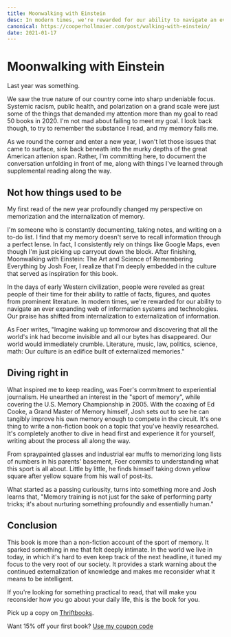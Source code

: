 ```yaml
---
title: Moonwalking with Einstein
desc: In modern times, we're rewarded for our ability to navigate an ever expanding web of information systems and technologies.
canonical: https://cooperhollmaier.com/post/walking-with-einstein/
date: 2021-01-17
---
```


# Moonwalking with Einstein

Last year was something.

We saw the true nature of our country come into sharp undeniable focus. Systemic racism, public health, and polarization on a grand scale were just some of the things that demanded my attention more than my goal to read 50 books in 2020. I'm not mad about failing to meet my goal. I look back though, to try to remember the substance I read, and my memory fails me.

As we round the corner and enter a new year, I won't let those issues that came to surface, sink back beneath into the murky depths of the great American attenion span. Rather, I'm committing here, to document the conversation unfolding in front of me, along with things I've learned through supplemental reading along the way.

## Not how things used to be

My first read of the new year profoundly changed my perspective on memorization and the internalization of memory.

I'm someone who is constantly documenting, taking notes, and writing on a to-do list. I find that my memory doesn't serve to recall information through a perfect lense. In fact, I consistently rely on things like Google Maps, even though I'm just picking up carryout down the block. After finishing, Moonwalking with Einstein: The Art and Science of Remembering Everything by Josh Foer, I realize that I'm deeply embedded in the culture that served as inspiration for this book.

In the days of early Western civilization, people were reveled as great people of their time for their ability to rattle of facts, figures, and quotes from prominent literature. In modern times, we're rewarded for our ability to navigate an ever expanding web of information systems and technologies. Our praise has shifted from internalization to externalization of information.

As Foer writes, "Imagine waking up tommorow and discovering that all the world's ink had become invisible and all our bytes has disappeared. Our world would immediately crumble. Literature, music, law, politics, science, math: Our culture is an edifice built of externalized memories."

## Diving right in

What inspired me to keep reading, was Foer's commitment to experiential journalism. He unearthed an interest in the "sport of memory", while covering the U.S. Memory Championship in 2005. With the coaxing of Ed Cooke, a Grand Master of Memory himself, Josh sets out to see he can tangibly improve his own memory enough to compete in the circuit. It's one thing to write a non-fiction book on a topic that you've heavily researched. It's completely another to dive in head first and experience it for yourself, writing about the process all along the way.

From spraypainted glasses and industrial ear muffs to memorizing long lists of numbers in his parents' basement, Foer commits to understanding what this sport is all about. Little by little, he finds himself taking down yellow square after yellow square from his wall of post-its.

What started as a passing curiousity, turns into something more and Josh learns that, "Memory training is not just for the sake of performing party tricks; it's about nurturing something profoundly and essentially human."

## Conclusion

This book is more than a non-fiction account of the sport of memory. It sparked something in me that felt deeply intimate. In the world we live in today, in which it's hard to even keep track of the next headline, it tuned my focus to the very root of our society. It provides a stark warning about the continued externalization of knowledge and makes me reconsider what it means to be intelligent.

If you're looking for something practical to read, that will make you reconsider how you go about your daily life, this is the book for you.

Pick up a copy on [Thriftbooks](https://www.thriftbooks.com/w/moonwalking-with-einstein-the-art-and-science-of-remembering-everything_joshua-foer/246102/all-editions/).

Want 15% off your first book? [Use my coupon code](https://www.thriftbooks.com/share/?code=9XHsaMgkk9p1arBDDfBjtw%253d%253d)
